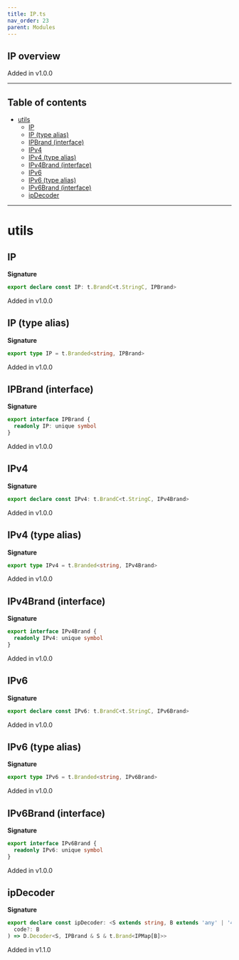```yaml
---
title: IP.ts
nav_order: 23
parent: Modules
---
```


## IP overview

Added in v1.0.0

---

<h2 class="text-delta">Table of contents</h2>

- [utils](#utils)
  - [IP](#ip)
  - [IP (type alias)](#ip-type-alias)
  - [IPBrand (interface)](#ipbrand-interface)
  - [IPv4](#ipv4)
  - [IPv4 (type alias)](#ipv4-type-alias)
  - [IPv4Brand (interface)](#ipv4brand-interface)
  - [IPv6](#ipv6)
  - [IPv6 (type alias)](#ipv6-type-alias)
  - [IPv6Brand (interface)](#ipv6brand-interface)
  - [ipDecoder](#ipdecoder)

---

# utils

## IP

**Signature**

```ts
export declare const IP: t.BrandC<t.StringC, IPBrand>
```

Added in v1.0.0

## IP (type alias)

**Signature**

```ts
export type IP = t.Branded<string, IPBrand>
```

Added in v1.0.0

## IPBrand (interface)

**Signature**

```ts
export interface IPBrand {
  readonly IP: unique symbol
}
```

Added in v1.0.0

## IPv4

**Signature**

```ts
export declare const IPv4: t.BrandC<t.StringC, IPv4Brand>
```

Added in v1.0.0

## IPv4 (type alias)

**Signature**

```ts
export type IPv4 = t.Branded<string, IPv4Brand>
```

Added in v1.0.0

## IPv4Brand (interface)

**Signature**

```ts
export interface IPv4Brand {
  readonly IPv4: unique symbol
}
```

Added in v1.0.0

## IPv6

**Signature**

```ts
export declare const IPv6: t.BrandC<t.StringC, IPv6Brand>
```

Added in v1.0.0

## IPv6 (type alias)

**Signature**

```ts
export type IPv6 = t.Branded<string, IPv6Brand>
```

Added in v1.0.0

## IPv6Brand (interface)

**Signature**

```ts
export interface IPv6Brand {
  readonly IPv6: unique symbol
}
```

Added in v1.0.0

## ipDecoder

**Signature**

```ts
export declare const ipDecoder: <S extends string, B extends 'any' | '4' | '6' = 'any'>(
  code?: B
) => D.Decoder<S, IPBrand & S & t.Brand<IPMap[B]>>
```

Added in v1.1.0
